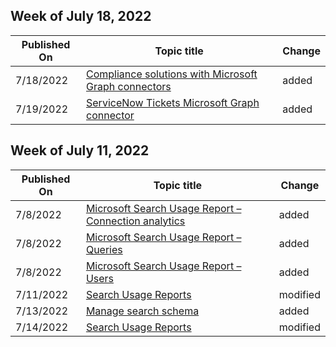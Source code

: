 <!-- This file is generated automatically each week. Changes made to this file will be overwritten.-->



## Week of July 18, 2022


| Published On |Topic title | Change |
|------|------------|--------|
| 7/18/2022 | [Compliance solutions with Microsoft Graph connectors](/MicrosoftSearch/compliance-ediscovery) | added |
| 7/19/2022 | [ServiceNow Tickets Microsoft Graph connector](/MicrosoftSearch/servicenow-tickets-connector) | added |


## Week of July 11, 2022


| Published On |Topic title | Change |
|------|------------|--------|
| 7/8/2022 | [Microsoft Search Usage Report – Connection analytics](/MicrosoftSearch/connection-analytics-reports) | added |
| 7/8/2022 | [Microsoft Search Usage Report – Queries ](/MicrosoftSearch/queries-usage-reports) | added |
| 7/8/2022 | [Microsoft Search Usage Report – Users](/MicrosoftSearch/users-search-reports) | added |
| 7/11/2022 | [Search Usage Reports](/MicrosoftSearch/usage-reports) | modified |
| 7/13/2022 | [Manage search schema](/MicrosoftSearch/manage-search-schema) | added |
| 7/14/2022 | [Search Usage Reports](/MicrosoftSearch/usage-reports) | modified |
